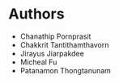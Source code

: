 # Authors

* Chanathip Pornprasit 
* Chakkrit Tantithamthavorn 
* Jirayus Jiarpakdee 
* Micheal Fu 
* Patanamon Thongtanunam 
